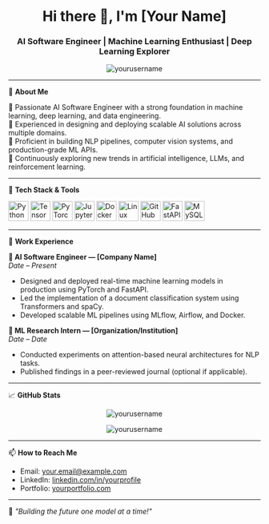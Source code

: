 <h1 align="center">Hi there 👋, I'm [Your Name]</h1>
<h3 align="center">AI Software Engineer | Machine Learning Enthusiast | Deep Learning Explorer</h3>

<p align="center">
  <img src="https://komarev.com/ghpvc/?username=yourusername&label=Profile%20views&color=0e75b6&style=flat" alt="yourusername" />
</p>

---

🌟 **About Me**

🔹 Passionate AI Software Engineer with a strong foundation in machine learning, deep learning, and data engineering.  
🔹 Experienced in designing and deploying scalable AI solutions across multiple domains.  
🔹 Proficient in building NLP pipelines, computer vision systems, and production-grade ML APIs.  
🔹 Continuously exploring new trends in artificial intelligence, LLMs, and reinforcement learning.

---

🧰 **Tech Stack & Tools**

<p align="left">
  <img src="https://cdn.jsdelivr.net/gh/devicons/devicon/icons/python/python-original.svg" width="40" height="40" alt="Python" />
  <img src="https://cdn.jsdelivr.net/gh/devicons/devicon/icons/tensorflow/tensorflow-original.svg" width="40" height="40" alt="TensorFlow" />
  <img src="https://cdn.jsdelivr.net/gh/devicons/devicon/icons/pytorch/pytorch-original.svg" width="40" height="40" alt="PyTorch" />
  <img src="https://cdn.jsdelivr.net/gh/devicons/devicon/icons/jupyter/jupyter-original.svg" width="40" height="40" alt="Jupyter" />
  <img src="https://cdn.jsdelivr.net/gh/devicons/devicon/icons/docker/docker-original.svg" width="40" height="40" alt="Docker" />
  <img src="https://cdn.jsdelivr.net/gh/devicons/devicon/icons/linux/linux-original.svg" width="40" height="40" alt="Linux" />
  <img src="https://cdn.jsdelivr.net/gh/devicons/devicon/icons/github/github-original.svg" width="40" height="40" alt="GitHub" />
  <img src="https://cdn.jsdelivr.net/gh/devicons/devicon/icons/fastapi/fastapi-original.svg" width="40" height="40" alt="FastAPI" />
  <img src="https://cdn.jsdelivr.net/gh/devicons/devicon/icons/mysql/mysql-original.svg" width="40" height="40" alt="MySQL" />
</p>

---

💼 **Work Experience**

**🔹 AI Software Engineer — [Company Name]**  
*Date – Present*  
- Designed and deployed real-time machine learning models in production using PyTorch and FastAPI.  
- Led the implementation of a document classification system using Transformers and spaCy.  
- Developed scalable ML pipelines using MLflow, Airflow, and Docker.

**🔹 ML Research Intern — [Organization/Institution]**  
*Date – Date*  
- Conducted experiments on attention-based neural architectures for NLP tasks.  
- Published findings in a peer-reviewed journal (optional if applicable).

---

📈 **GitHub Stats**

<p align="center">
  <img src="https://github-readme-stats.vercel.app/api?username=yourusername&show_icons=true&theme=radical" alt="yourusername" />
</p>

<p align="center">
  <img src="https://github-readme-streak-stats.herokuapp.com/?user=yourusername&theme=radical" alt="yourusername" />
</p>

---

📫 **How to Reach Me**

- Email: your.email@example.com  
- LinkedIn: [linkedin.com/in/yourprofile](https://linkedin.com/in/yourprofile)  
- Portfolio: [yourportfolio.com](https://yourportfolio.com)

---

🌱 *"Building the future one model at a time!"*

